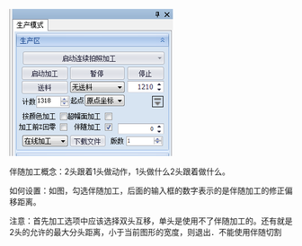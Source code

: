 ![](/assets/FollowProcess.png)

伴随加工概念：2头跟着1头做动作，1头做什么2头跟着做什么。

如何设置：如图，勾选伴随加工，后面的输入框的数字表示的是伴随加工的修正偏移距离。

注意：首先加工选项中应该选择双头互移，单头是使用不了伴随加工的。还有就是2头的允许的最大分头距离，小于当前图形的宽度，则退出．不能使用伴随切割

